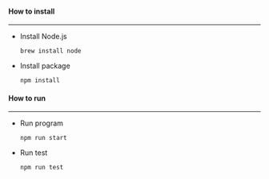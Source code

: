 #### How to install
---

- Install Node.js
    ```
    brew install node
    ```

- Install package
    ```
    npm install
    ```

#### How to run
---

- Run program
    ```
    npm run start
    ```

- Run test
    ```
    npm run test
    ```
